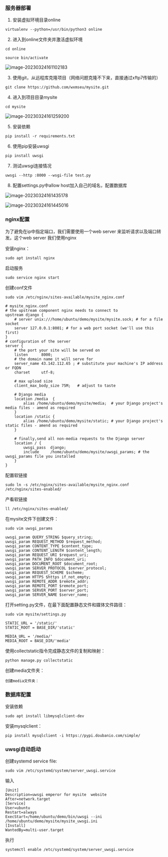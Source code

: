 ### 服务器部署

1. 安装虚拟环境目录online

```
virtualenv --python=/usr/bin/python3 online
```

2.  进入到online文件夹并激活虚拟环境

```
cd online
```

```
source bin/activate
```

![image-20230324161102183](C:\Users\xiaom\AppData\Roaming\Typora\typora-user-images\image-20230324161102183.png)

3. 使用git，从远程库克隆项目（网络问题克隆不下来，直接通过xftp7传输的）

```
git clone https://github.com/wxmseu/mysite.git
```

4.  进入到项目目录mysite

```
cd mysite
```

![image-20230324161259200](C:\Users\xiaom\AppData\Roaming\Typora\typora-user-images\image-20230324161259200.png)

5. 安装依赖

```
pip install -r requirements.txt
```

6. 使用pip安装uwsgi

```
pip install uwsgi
```

7. 测试uwsgi连接情况

```
uwsgi --http :8000 --wsgi-file test.py
```

8.  配置settings.py中allow host加入自己的域名，配置数据库

![image-20230324161435178](C:\Users\xiaom\AppData\Roaming\Typora\typora-user-images\image-20230324161435178.png)

![image-20230324161445016](C:\Users\xiaom\AppData\Roaming\Typora\typora-user-images\image-20230324161445016.png)

### nginx配置

为了避免在ip中指定端口，我们需要使用一个web server 来监听请求以及端口转发。这个web server 我们使用nginx

安装nginx：

```
sudo apt install nginx
```

启动服务

```
sudo service nginx start
```

创建conf文件

```
sudo vim /etc/nginx/sites-available/mysite_nginx.conf
```

```nginx
# mysite_nginx.conf
# the upstream component nginx needs to connect to
upstream django {
    # server unix:///home/ubuntu/demo/mysite/mysite.sock; # for a file socket
    server 127.0.0.1:8001; # for a web port socket (we'll use this first)
}
# configuration of the server
server {
    # the port your site will be served on
    listen      8000;
    # the domain name it will serve for
    server_name 43.142.112.65 ; # substitute your machine's IP address or FQDN
    charset     utf-8;

    # max upload size
    client_max_body_size 75M;   # adjust to taste

    # Django media
    location /media  {
        alias /home/ubuntu/demo/mysite/media;  # your Django project's media files - amend as required
    }
    location /static {
        alias /home/ubuntu/demo/mysite/static; # your Django project's static files - amend as required
    }

    # finally,send all non-media requests to the Django server
    location / {
        uwsgi_pass  django;
        include     /home/ubuntu/demo/mysite/uwsgi_params; # the uwsgi_params file you installed
    }
}

```

配置软链接

```
sudo ln -s /etc/nginx/sites-available/mysite_nginx.conf /etc/nginx/sites-enabled/
```

产看软链接

```
ll /etc/nginx/sites-enabled/
```

在mysite文件下创建文件：

```
sudo vim uwsgi_params
```

```
uwsgi_param QUERY_STRING $query_string;
uwsgi_param REQUEST_METHOD $request_method;
uwsgi_param CONTENT_TYPE $content_type;
uwsgi_param CONTENT_LENGTH $content_length;
uwsgi_param REQUEST_URI $request_uri;
uwsgi_param PATH_INFO $document_uri;
uwsgi_param DOCUMENT_ROOT $document_root;
uwsgi_param SERVER_PROTOCOL $server_protocol;
uwsgi_param REQUEST_SCHEME $scheme;
uwsgi_param HTTPS $https if_not_empty;
uwsgi_param REMOTE_ADDR $remote_addr;
uwsgi_param REMOTE_PORT $remote_port;
uwsgi_param SERVER_PORT $server_port;
uwsgi_param SERVER_NAME $server_name;

```

打开setting.py文件，在最下面配置静态文件和媒体文件路径：

```
sudo vim mysite/settings.py
```

```
STATIC_URL = '/static/'
STATIC_ROOT = BASE_DIR/'static'

MEDIA_URL = '/media/'
MEDIA_ROOT = BASE_DIR/'media'

```

使用collectstatic指令完成静态文件的复制和映射：

```
python manage.py collectstatic
```

创建media文件夹：

```
创建media文件夹：
```

### 数据库配置

安装依赖

```
sudo apt install libmysqlclient-dev
```

安装mysqlclient：

```
pip install mysqlclient -i https://pypi.doubanio.com/simple/
```

### uwsgi自动启动

创建systemd service file:

```
sudo vim /etc/systemd/system/server_uwsgi.service
```

输入

```
[Unit]
Description=uwsgi emperor for mysite  website
After=network.target
[Service]
User=ubuntu
Restart=always
ExecStart=/home/ubuntu/demo/bin/uwsgi --ini /home/ubuntu/demo/mysite/mysite_uwsgi.ini
[Install]
WantedBy=multi-user.target

```

执行

```
systemctl enable /etc/systemd/system/server_uwsgi.service
```

